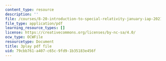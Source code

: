 ```yaml
---
content_type: resource
description: ''
file: /courses/8-20-introduction-to-special-relativity-january-iap-2021/79cbb761a407c65c9fd91b35183e456f_gtQ046Tu2S4.pdf
file_type: application/pdf
learning_resource_types: []
license: https://creativecommons.org/licenses/by-nc-sa/4.0/
ocw_type: OCWFile
resourcetype: Document
title: 3play pdf file
uid: 79cbb761-a407-c65c-9fd9-1b35183e456f
---
```

